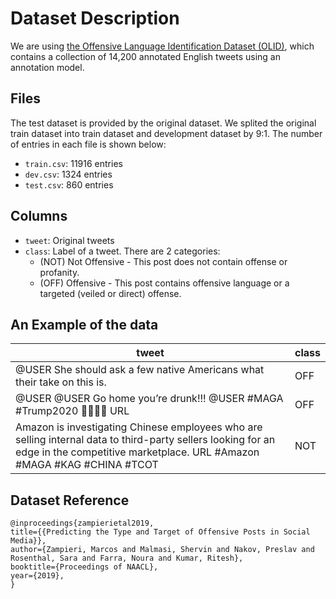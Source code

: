 # Dataset Description
We are using [the Offensive Language Identification Dataset (OLID)](https://sites.google.com/site/offensevalsharedtask/olid), which contains a collection of 14,200 annotated English tweets using an annotation model. 

## Files
The test dataset is provided by the original dataset. We splited the original train dataset into train dataset and development dataset by 9:1. The number of entries in each file is shown below:
- `train.csv`: 11916 entries
- `dev.csv`: 1324 entries
- `test.csv`: 860 entries

## Columns
- `tweet`: Original tweets
- `class`: Label of a tweet. There are 2 categories: 
	- (NOT) Not Offensive - This post does not contain offense or profanity.
	- (OFF) Offensive - This post contains offensive language or a targeted (veiled or direct) offense.

## An Example of the data

| tweet | class 
| ------------- | ------------- 
|@USER She should ask a few native Americans what their take on this is. | OFF
|@USER @USER Go home you’re drunk!!! @USER #MAGA #Trump2020 👊🇺🇸👊 URL|OFF
|Amazon is investigating Chinese employees who are selling internal data to third-party sellers looking for an edge in the competitive marketplace. URL #Amazon #MAGA #KAG #CHINA #TCOT|NOT

## Dataset Reference
```
@inproceedings{zampierietal2019, 
title={{Predicting the Type and Target of Offensive Posts in Social Media}}, 
author={Zampieri, Marcos and Malmasi, Shervin and Nakov, Preslav and Rosenthal, Sara and Farra, Noura and Kumar, Ritesh}, 
booktitle={Proceedings of NAACL}, 
year={2019}, 
} 
```
